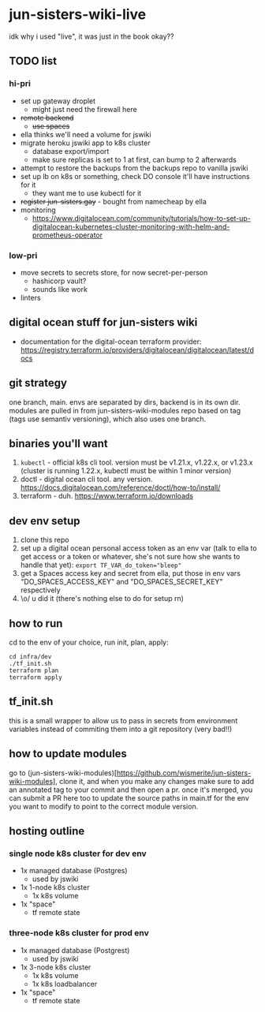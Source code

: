 # jun-sisters-wiki-live

idk why i used "live", it was just in the book okay??

## TODO list

### hi-pri
* set up gateway droplet
  - might just need the firewall here
* ~~remote backend~~
  - ~~use spaces~~
* ella thinks we'll need a volume for jswiki
* migrate heroku jswiki app to k8s cluster
  - database export/import
  - make sure replicas is set to 1 at first, can bump to 2 afterwards
* attempt to restore the backups from the backups repo to vanilla jswiki
* set up lb on k8s or something, check DO console it'll have instructions for it
  - they want me to use kubectl for it
* ~~register jun-sisters.gay~~ - bought from namecheap by ella
* monitoring 
  - https://www.digitalocean.com/community/tutorials/how-to-set-up-digitalocean-kubernetes-cluster-monitoring-with-helm-and-prometheus-operator

### low-pri
* move secrets to secrets store, for now secret-per-person
  - hashicorp vault?
  - sounds like work
* linters


## digital ocean stuff for jun-sisters wiki 

* documentation for the digital-ocean terraform provider: https://registry.terraform.io/providers/digitalocean/digitalocean/latest/docs

## git strategy
one branch, main.  envs are separated by dirs, backend is in its own dir.  modules are pulled in from jun-sisters-wiki-modules repo based on tag (tags use semantiv versioning), which also uses one branch.

## binaries you'll want
1. `kubectl` - official k8s cli tool. version must be v1.21.x, v1.22.x, or v1.23.x (cluster is running 1.22.x, kubectl must be within 1 minor version)
2. doctl - digital ocean cli tool.  any version.  https://docs.digitalocean.com/reference/doctl/how-to/install/
3. terraform - duh. https://www.terraform.io/downloads

## dev env setup
1. clone this repo
2. set up a digital ocean personal access token as an env var (talk to ella to get access or a token or whatever, she's not sure how she wants to handle that yet): 
  `export TF_VAR_do_token="bleep"`
3. get a Spaces access key and secret from ella, put those in env vars "DO_SPACES_ACCESS_KEY" and "DO_SPACES_SECRET_KEY" respectively
4. \o/ u did it (there's nothing else to do for setup rn)

## how to run
cd to the env of your choice, run init, plan, apply:

```
cd infra/dev
./tf_init.sh
terraform plan
terraform apply
```

## tf_init.sh
this is a small wrapper to allow us to pass in secrets from
environment variables instead of commiting them into a git repository (very bad!!)

## how to update modules
go to (jun-sisters-wiki-modules)[https://github.com/wismerite/jun-sisters-wiki-modules], clone it, and when you make any changes make sure to add an annotated tag to your commit and then open a pr.  once it's merged, you can submit a PR here too to update the source paths in main.tf for the env you want to modify to point to the correct module version.

## hosting outline

### single node k8s cluster for dev env
- 1x managed database (Postgres)
  - used by jswiki
- 1x 1-node k8s cluster
  - 1x k8s volume
- 1x "space"
  - tf remote state

### three-node k8s cluster for prod env
- 1x managed database (Postgrest)
  - used by jswiki
- 1x 3-node k8s cluster
  - 1x k8s volume
  - 1x k8s loadbalancer
- 1x "space"
  - tf remote state




